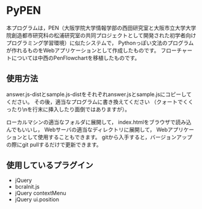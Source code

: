 # PyPEN

本プログラムは，PEN（大阪学院大学情報学部の西田研究室と大阪市立大学大学院創造都市研究科の松浦研究室の共同プロジェクトとして開発された初学者向けプログラミング学習環境）に似たシステムで，
Pythonっぽい文法のプログラムが作れるものをWebアプリケーションとして作成したものです。
フローチャートについては中西のPenFlowchartを移植したものです。

## 使用方法
answer.js-distとsample.js-distをそれぞれanswer.jsとsample.jsにコピーしてください。
その後，適当なプログラムに書き換えてください
（クォートでくくったり\nを行末に挿入したり面倒ではありますが）。

ローカルマシンの適当なフォルダに展開して，
index.htmlをブラウザで読み込んでもいいし，
Webサーバの適当なディレクトリに展開して，
Webアプリケーションとして使用することもできます。
gitから入手すると，バージョンアップの際にgit pullするだけで更新できます。

## 使用しているプラグイン
* jQuery
* bcralnit.js
* jQuery contextMenu
* jQuery ui.position
